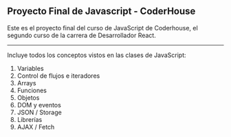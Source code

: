 ## Proyecto Final de Javascript - CoderHouse 

Este es el proyecto final del curso de JavaScript de Coderhouse, el segundo curso de la carrera de Desarrollador React.

***

Incluye todos los conceptos vistos en las clases de JavaScript:

1. Variables
2. Control de flujos e iteradores
3. Arrays
4. Funciones
5. Objetos
6. DOM y eventos
7. JSON / Storage
8. Librerías
9. AJAX / Fetch